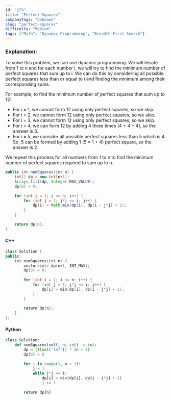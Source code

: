 ```yaml
---
id: "279"
title: "Perfect Squares"
companyTags: "Unknown"
slug: "perfect-squares"
difficulty: "Medium"
tags: ["Math", "Dynamic Programming", "Breadth-First Search"]
---
```


### Explanation:
To solve this problem, we can use dynamic programming. We will iterate from 1 to n and for each number i, we will try to find the minimum number of perfect squares that sum up to i. We can do this by considering all possible perfect squares less than or equal to i and finding the minimum among their corresponding sums.

For example, to find the minimum number of perfect squares that sum up to 12:
- For i = 1, we cannot form 12 using only perfect squares, so we skip.
- For i = 2, we cannot form 12 using only perfect squares, so we skip.
- For i = 3, we cannot form 12 using only perfect squares, so we skip.
- For i = 4, we can form 12 by adding 4 three times (4 + 4 + 4), so the answer is 3.
- For i = 5, we consider all possible perfect squares less than 5 which is 4. So, 5 can be formed by adding 1 (5 = 1 + 4) perfect square, so the answer is 2.

We repeat this process for all numbers from 1 to n to find the minimum number of perfect squares required to sum up to n.

```java
public int numSquares(int n) {
    int[] dp = new int[n+1];
    Arrays.fill(dp, Integer.MAX_VALUE);
    dp[0] = 0;
    
    for (int i = 1; i <= n; i++) {
        for (int j = 1; j*j <= i; j++) {
            dp[i] = Math.min(dp[i], dp[i - j*j] + 1);
        }
    }
    
    return dp[n];
}
```

#### C++
```cpp
class Solution {
public:
    int numSquares(int n) {
        vector<int> dp(n+1, INT_MAX);
        dp[0] = 0;
        
        for (int i = 1; i <= n; i++) {
            for (int j = 1; j*j <= i; j++) {
                dp[i] = min(dp[i], dp[i - j*j] + 1);
            }
        }
        
        return dp[n];
    }
};
```

#### Python
```python
class Solution:
    def numSquares(self, n: int) -> int:
        dp = [float('inf')] * (n + 1)
        dp[0] = 0
        
        for i in range(1, n + 1):
            j = 1
            while j*j <= i:
                dp[i] = min(dp[i], dp[i - j*j] + 1)
                j += 1
        
        return dp[n]
```